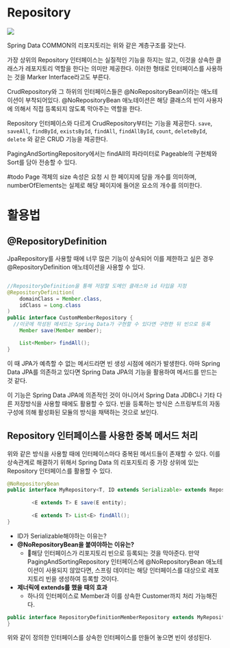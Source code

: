 # Repository

![](https://i.imgur.com/kuIu6sB.png)

Spring Data COMMON의 리포지토리는 위와 같은 계층구조를 갖는다.

가장 상위의 Repository 인터페이스는 실질적인 기능을 하지는 않고, 이것을 상속한 클래스가 레포지토리 역할을 한다는 의미만 제공한다. 이러한 형태로 인터페이스를 사용하는 것을 Marker Interface라고도 부른다.

CrudRepository와 그 하위의 인터페이스들은 @NoRepositoryBean이라는 애노테이션이 부착되어있다. @NoRepositoryBean 애노테이션은 해당 클래스의 빈이 사용자에 의해서 직접 등록되지 않도록 막아주는 역할을 한다.

Repository 인터페이스와 다르게 CrudRepository부터는 기능을 제공한다. `save`, `saveAll`, `findById`, `existsById`, `findAll`, `findAllById`, `count`, `deleteById`, `delete` 와 같은 CRUD 기능을 제공한다.

PagingAndSortingRepository에서는 findAll의 파라미터로 Pageable의 구현체와 Sort를 담아 전송할 수 있다.

#todo <!-- 아래 문장은 추후 Pageable을 설명하는 문서로 이관 예정 --> 
Page 객체의 size 속성은 요청 시 한 페이지에 담을 개수를 의미하며, numberOfElements는 실제로 해당 페이지에 들어온 요소의 개수를 의미한다.


# 활용법

## @RepositoryDefinition
JpaRepository를 사용할 때에 너무 많은 기능이 상속되어 이를 제한하고 싶은 경우 @RepositoryDefinition 애노테이션을 사용할 수 있다.
```java

//RepositoryDefinition을 통해 저장할 도메인 클래스와 id 타입을 지정
@RepositoryDefinition(
	domainClass = Member.class,
	idClass = Long.class
)
public interface CustomMemberRepository {  
  //이곳에 작성된 메서드는 Spring Data가 구현할 수 있다면 구현한 뒤 빈으로 등록
	Member save(Member member);

	List<Member> findAll();
}
```

이 때 JPA가 예측할 수 없는 메서드라면 빈 생성 시점에 에러가 발생한다. 아마 Spring Data JPA를 의존하고 있다면 Spring Data JPA의 기능을 활용하여 메서드를 만드는 것 같다.

이 기능은 Spring Data JPA에 의존적인 것이 아니어서 Spring Data JDBC나 기타 다른 저장방식을 사용할 때에도 활용할 수 있다. 빈을 등록하는 방식은 스프링부트의 자동 구성에 의해 활성화된 모듈의 방식을 채택하는 것으로 보인다.

## Repository 인터페이스를 사용한 중복 메서드 처리
위와 같은 방식을 사용할 때에 인터페이스마다 중복된 메서드들이 존재할 수 있다. 이를 상속관계로 해결하기 위해서 Spring Data 의 리포지토리 중 가장 상위에 있는 Repository 인터페이스를 활용할 수 있다.
```java
@NoRepositoryBean  
public interface MyRepository<T, ID extends Serializable> extends Repository<T, ID> {  
  
        <E extends T> E save(E entity);  
  
        <E extends T> List<E> findAll();  
}
```

* ID가 Serializable해야하는 이유는?
* **@NoRepositoryBean을 붙여야하는 이유는?**
	* 해당 인터페이스가 리포지토리 빈으로 등록되는 것을 막아준다. 만약 PagingAndSortingRepository 인터페이스에 @NoRepositoryBean 애노테이션이 사용되지 않았다면, 스프링 데이터는 해당 인터페이스를 대상으로 레포지토리 빈을 생성하여 등록할 것이다.
* **제너릭에 extends를 했을 때의 효과**
	* 하나의 인터페이스로 Member과 이를 상속한 Customer까지 처리 가능해진다.

```java
public interface RepositoryDefinitionMemberRepository extends MyRepository<Member,Long> {  
}
```
위와 같이 정의한 인터페이스를 상속한 인터페이스를 만들어 놓으면 빈이 생성된다.